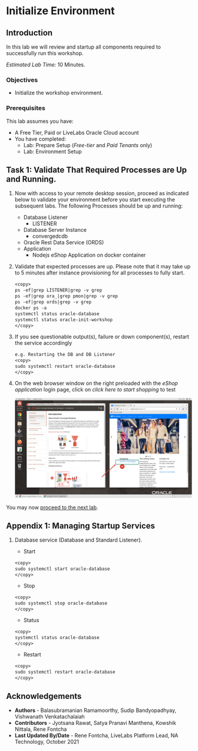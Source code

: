 # Initialize Environment

## Introduction

In this lab we will review and startup all components required to successfully run this workshop.

*Estimated Lab Time:* 10 Minutes.

### Objectives
- Initialize the workshop environment.

### Prerequisites
This lab assumes you have:
- A Free Tier, Paid or LiveLabs Oracle Cloud account
- You have completed:
    - Lab: Prepare Setup (*Free-tier* and *Paid Tenants* only)
    - Lab: Environment Setup

## Task 1: Validate That Required Processes are Up and Running.
1. Now with access to your remote desktop session, proceed as indicated below to validate your environment before you start executing the subsequent labs. The following Processes should be up and running:

    - Database Listener
        - LISTENER
    - Database Server Instance
        - convergedcdb
    - Oracle Rest Data Service (ORDS)
    - Application
        - Nodejs eShop Application on docker container

2. Validate that expected processes are up. Please note that it may take up to 5 minutes after instance provisioning for all processes to fully start.

    ```
    <copy>
    ps -ef|grep LISTENER|grep -v grep
    ps -ef|grep ora_|grep pmon|grep -v grep
    ps -ef|grep ords|grep -v grep
    docker ps -a
    systemctl status oracle-database
    systemctl status oracle-init-workshop
    </copy>
    ```

3. If you see questionable output(s), failure or down component(s), restart the service accordingly

    ```
    e.g. Restarting the DB and DB Listener
    <copy>
    sudo systemctl restart oracle-database
    </copy>
    ```

4. On the web browser window on the right preloaded with the *eShop application* login page, click on *click here to start shopping* to test

    ![](./images/convg-novnc-landing.png " ")  


You may now [proceed to the next lab](#next).

## Appendix 1: Managing Startup Services

1. Database service (Database and Standard Listener).

    - Start

    ```
    <copy>
    sudo systemctl start oracle-database
    </copy>
    ```
    - Stop

    ```
    <copy>
    sudo systemctl stop oracle-database
    </copy>
    ```

    - Status

    ```
    <copy>
    systemctl status oracle-database
    </copy>
    ```

    - Restart

    ```
    <copy>
    sudo systemctl restart oracle-database
    </copy>
    ```

## Acknowledgements

- **Authors** - Balasubramanian Ramamoorthy, Sudip Bandyopadhyay, Vishwanath Venkatachalaiah
- **Contributors** - Jyotsana Rawat, Satya Pranavi Manthena, Kowshik Nittala, Rene Fontcha
- **Last Updated By/Date** - Rene Fontcha, LiveLabs Platform Lead, NA Technology, October 2021

